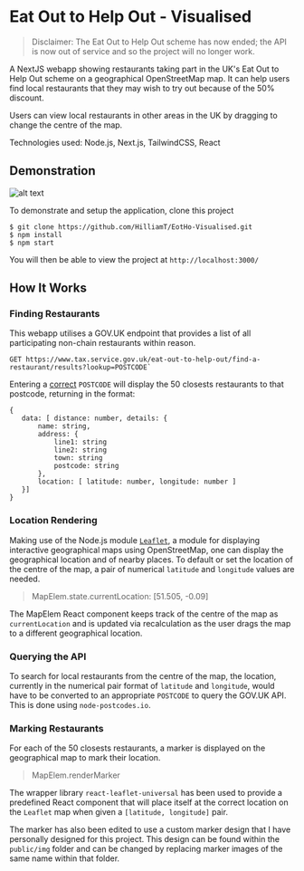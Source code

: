 # Eat Out to Help Out - Visualised

> Disclaimer: The Eat Out to Help Out scheme has now ended; the API is now out of service and so the project will no longer work.

A NextJS webapp showing restaurants taking part in the UK's Eat Out to Help Out scheme on a geographical OpenStreetMap map. It can help users find local restaurants that they may wish to try out because of the 50% discount.

Users can view local restaurants in other areas in the UK by dragging to change the centre of the map.

Technologies used: Node.js, Next.js, TailwindCSS, React

## Demonstration

![alt text](https://i.imgur.com/5opS4uH.png "Image of the Eat Out to Help Out app")

To demonstrate and setup the application, clone this project

    $ git clone https://github.com/HilliamT/EotHo-Visualised.git
    $ npm install
    $ npm start

You will then be able to view the project at `http://localhost:3000/`

## How It Works

### Finding Restaurants
This webapp utilises a GOV.UK endpoint that provides a list of all participating non-chain restaurants within reason.

    GET https://www.tax.service.gov.uk/eat-out-to-help-out/find-a-restaurant/results?lookup=POSTCODE`

Entering a [correct](https://en.wikipedia.org/wiki/Postcodes_in_the_United_Kingdom) `POSTCODE` will display the 50 closests restaurants to that postcode, returning in the format:

    {
       data: [ distance: number, details: {
           name: string,
           address: {
               line1: string
               line2: string
               town: string
               postcode: string
           },
           location: [ latitude: number, longitude: number ]
       }]
    }

### Location Rendering
Making use of the Node.js module [`Leaflet`](https://www.npmjs.com/package/leaflet), a module for displaying interactive geographical maps using OpenStreetMap, one can display the geographical location and of nearby places. To default or set the location of the centre of the map, a pair of numerical `latitude` and `longitude` values are needed.

> MapElem.state.currentLocation: [51.505, -0.09]

The MapElem React component keeps track of the centre of the map as `currentLocation` and is updated via recalculation as the user drags the map to a different geographical location.

### Querying the API
To search for local restaurants from the centre of the map, the location, currently in the numerical pair format of `latitude` and `longitude`, would have to be converted to an appropriate `POSTCODE` to query the GOV.UK API. This is done using `node-postcodes.io`.

### Marking Restaurants

For each of the 50 closests restaurants, a marker is displayed on the geographical map to mark their location.

> MapElem.renderMarker

The wrapper library `react-leaflet-universal` has been used to provide a predefined React component that will place itself at the correct location on the `Leaflet` map when given a `[latitude, longitude]` pair.

The marker has also been edited to use a custom marker design that I have personally designed for this project. This design can be found within the `public/img` folder and can be changed by replacing marker images of the same name within that folder.